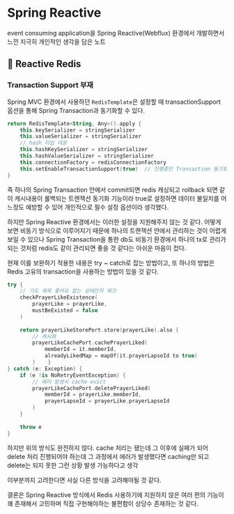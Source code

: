# Spring Reactive

event consuming application을 Spring Reactive(Webflux) 환경에서 개발하면서 느낀 지극히 개인적인 생각을 담은 노트


## :pushpin: Reactive Redis

### Transaction Support 부재

Spring MVC 환경에서 사용하던 `RedisTemplate`은 설정할 때 transactionSupport 옵션을 통해 Spring Transaction과 동기화할 수 있다.

```kotlin
return RedisTemplate<String, Any>().apply {  
    this.keySerializer = stringSerializer  
    this.valueSerializer = stringSerializer  
    // hash 타입 대응  
    this.hashKeySerializer = stringSerializer  
    this.hashValueSerializer = stringSerializer  
    this.connectionFactory = redisConnectionFactory  
    this.setEnableTransactionSupport(true)  // 진행중인 Transaction 동기화  
}
```
즉 하나의 Spring Transaction 안에서 commit되면 redis 캐싱되고 rollback 되면 같이 캐시내용이 롤백되는 트랜잭션 동기화 기능이라 true로 설정하면 데이터 불일치를 어느정도 예방할 수 있어 개인적으로 필수 설정 옵션이라 생각했다.

하지만 Spring Reactive 환경에서는 이러한 설정을 지원해주지 않는 것 같다. 어떻게 보면 비동기 방식으로 이루어지기 때문에 하나의 트랜잭션 안에서 관리하는 것이 어렵게 보일 수 있으나 Spring Transaction을 통한 db도 비동기 환경에서 하나의 tx로 관리가 되는 것처럼 redis도 같이 관리되면 좋을 것 같다는 아쉬운 마음이 컸다.

현재 이를 보완하기 적용한 내용은 try ~ catch로 잡는 방법이고, 또 하나의 방법은 Redis 고유의 transaction을 사용하는 방법이 있을 것 같다.

```kotlin
try {  
    // 기도 제목 좋아요 없는 상태인지 체크  
    checkPrayerLikeExistence(  
        prayerLike = prayerLike,  
        mustBeExisted = false  
    )  
  
    return prayerLikeStorePort.store(prayerLike).also {  
        // 캐시화  
        prayerLikeCachePort.cachePrayerLiked(  
            memberId = it.memberId,  
            alreadyLikedMap = mapOf(it.prayerLapseId to true)  
        )    }  
} catch (e: Exception) {  
    if (e !is NoRetryEventException) {  
        // 에러 발생시 cache evict  
        prayerLikeCachePort.deletePrayerLiked(  
            memberId = prayerLike.memberId,  
            prayerLapseId = prayerLike.prayerLapseId  
        )  
    }
  
    throw e  
}
```
하지만 위의 방식도 완전하지 않다. cache 처리는 됐는데 그 이후에 실패가 되어 delete 처리 진행되어야 하는데 그 과정에서 에러가 발생했다면 caching만 되고 delete는 되지 못한 그런 상황 발생 가능하다고 생각

이부분까지 고려한다면 사실 다른 방식을 고려해야될 것 같다.

결론은 Spring Reactive 방식에서 Redis 사용하기에 지원하지 않은 여러 편의 기능이 꽤 존재해서 고민하며 직접 구현해야하는 불편함이 상당수 존재하는 것 같다.